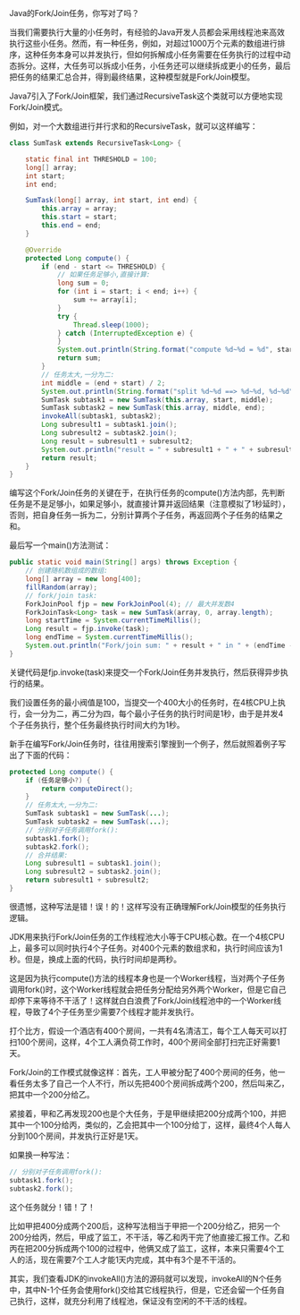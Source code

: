 Java的Fork/Join任务，你写对了吗？

当我们需要执行大量的小任务时，有经验的Java开发人员都会采用线程池来高效执行这些小任务。然而，有一种任务，例如，对超过1000万个元素的数组进行排序，这种任务本身可以并发执行，但如何拆解成小任务需要在任务执行的过程中动态拆分。这样，大任务可以拆成小任务，小任务还可以继续拆成更小的任务，最后把任务的结果汇总合并，得到最终结果，这种模型就是Fork/Join模型。

Java7引入了Fork/Join框架，我们通过RecursiveTask这个类就可以方便地实现Fork/Join模式。

例如，对一个大数组进行并行求和的RecursiveTask，就可以这样编写：
```java
class SumTask extends RecursiveTask<Long> {

    static final int THRESHOLD = 100;
    long[] array;
    int start;
    int end;

    SumTask(long[] array, int start, int end) {
    	this.array = array;
        this.start = start;
        this.end = end;
    }

    @Override
    protected Long compute() {
        if (end - start <= THRESHOLD) {
            // 如果任务足够小,直接计算:
            long sum = 0;
            for (int i = start; i < end; i++) {
                sum += array[i];
            }
            try {
                Thread.sleep(1000);
            } catch (InterruptedException e) {
            }
            System.out.println(String.format("compute %d~%d = %d", start, end, sum));
            return sum;
        }
        // 任务太大,一分为二:
        int middle = (end + start) / 2;
        System.out.println(String.format("split %d~%d ==> %d~%d, %d~%d", start, end, start, middle, middle, end));
        SumTask subtask1 = new SumTask(this.array, start, middle);
        SumTask subtask2 = new SumTask(this.array, middle, end);
        invokeAll(subtask1, subtask2);
        Long subresult1 = subtask1.join();
        Long subresult2 = subtask2.join();
        Long result = subresult1 + subresult2;
        System.out.println("result = " + subresult1 + " + " + subresult2 + " ==> " + result);
        return result;
    }
}
```
编写这个Fork/Join任务的关键在于，在执行任务的compute()方法内部，先判断任务是不是足够小，如果足够小，就直接计算并返回结果（注意模拟了1秒延时），否则，把自身任务一拆为二，分别计算两个子任务，再返回两个子任务的结果之和。

最后写一个main()方法测试：
```java
public static void main(String[] args) throws Exception {
    // 创建随机数组成的数组:
    long[] array = new long[400];
    fillRandom(array);
    // fork/join task:
    ForkJoinPool fjp = new ForkJoinPool(4); // 最大并发数4
    ForkJoinTask<Long> task = new SumTask(array, 0, array.length);
    long startTime = System.currentTimeMillis();
    Long result = fjp.invoke(task);
    long endTime = System.currentTimeMillis();
    System.out.println("Fork/join sum: " + result + " in " + (endTime - startTime) + " ms.");
}
```
关键代码是fjp.invoke(task)来提交一个Fork/Join任务并发执行，然后获得异步执行的结果。

我们设置任务的最小阀值是100，当提交一个400大小的任务时，在4核CPU上执行，会一分为二，再二分为四，每个最小子任务的执行时间是1秒，由于是并发4个子任务执行，整个任务最终执行时间大约为1秒。

新手在编写Fork/Join任务时，往往用搜索引擎搜到一个例子，然后就照着例子写出了下面的代码：
```java
protected Long compute() {
    if (任务足够小?) {
        return computeDirect();
    }
    // 任务太大,一分为二:
    SumTask subtask1 = new SumTask(...);
    SumTask subtask2 = new SumTask(...);
    // 分别对子任务调用fork():
    subtask1.fork();
    subtask2.fork();
    // 合并结果:
    Long subresult1 = subtask1.join();
    Long subresult2 = subtask2.join();
    return subresult1 + subresult2;
}
```
很遗憾，这种写法是错！误！的！这样写没有正确理解Fork/Join模型的任务执行逻辑。

JDK用来执行Fork/Join任务的工作线程池大小等于CPU核心数。在一个4核CPU上，最多可以同时执行4个子任务。对400个元素的数组求和，执行时间应该为1秒。但是，换成上面的代码，执行时间却是两秒。

这是因为执行compute()方法的线程本身也是一个Worker线程，当对两个子任务调用fork()时，这个Worker线程就会把任务分配给另外两个Worker，但是它自己却停下来等待不干活了！这样就白白浪费了Fork/Join线程池中的一个Worker线程，导致了4个子任务至少需要7个线程才能并发执行。

打个比方，假设一个酒店有400个房间，一共有4名清洁工，每个工人每天可以打扫100个房间，这样，4个工人满负荷工作时，400个房间全部打扫完正好需要1天。

Fork/Join的工作模式就像这样：首先，工人甲被分配了400个房间的任务，他一看任务太多了自己一个人不行，所以先把400个房间拆成两个200，然后叫来乙，把其中一个200分给乙。

紧接着，甲和乙再发现200也是个大任务，于是甲继续把200分成两个100，并把其中一个100分给丙，类似的，乙会把其中一个100分给丁，这样，最终4个人每人分到100个房间，并发执行正好是1天。

如果换一种写法：
```java
// 分别对子任务调用fork():
subtask1.fork();
subtask2.fork();
```
这个任务就分！错！了！

比如甲把400分成两个200后，这种写法相当于甲把一个200分给乙，把另一个200分给丙，然后，甲成了监工，不干活，等乙和丙干完了他直接汇报工作。乙和丙在把200分拆成两个100的过程中，他俩又成了监工，这样，本来只需要4个工人的活，现在需要7个工人才能1天内完成，其中有3个是不干活的。

其实，我们查看JDK的invokeAll()方法的源码就可以发现，invokeAll的N个任务中，其中N-1个任务会使用fork()交给其它线程执行，但是，它还会留一个任务自己执行，这样，就充分利用了线程池，保证没有空闲的不干活的线程。